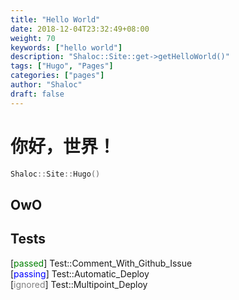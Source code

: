 ```yaml
---
title: "Hello World"
date: 2018-12-04T23:32:49+08:00
weight: 70
keywords: ["hello world"]
description: "Shaloc::Site::get->getHelloWorld()"
tags: ["Hugo", "Pages"]
categories: ["pages"]
author: "Shaloc"
draft: false
---
```


# 你好，世界！
```cpp
Shaloc::Site::Hugo()
```
<!--more-->
## OwO

## Tests
[<font color='green'>passed</font>] Test::Comment_With_Github_Issue <br/>
[<font color='blue'>passing</font>] Test::Automatic_Deploy <br/>
[<font color='gray'>ignored</font>]  Test::Multipoint_Deploy <br/>